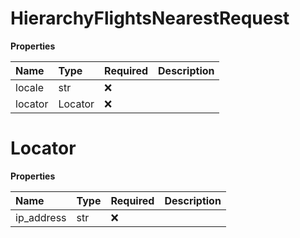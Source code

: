 # HierarchyFlightsNearestRequest

**Properties**

| Name    | Type    | Required | Description |
| :------ | :------ | :------- | :---------- |
| locale  | str     | ❌       |             |
| locator | Locator | ❌       |             |

# Locator

**Properties**

| Name       | Type | Required | Description |
| :--------- | :--- | :------- | :---------- |
| ip_address | str  | ❌       |             |

<!-- This file was generated by liblab | https://liblab.com/ -->

